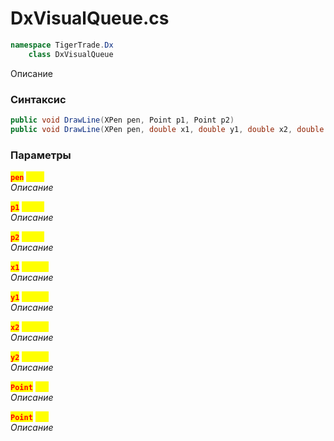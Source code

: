 
# DxVisualQueue.cs
```csharp
namespace TigerTrade.Dx  
    class DxVisualQueue
```

Описание

### Синтаксис
```csharp
public void DrawLine(XPen pen, Point p1, Point p2)
public void DrawLine(XPen pen, double x1, double y1, double x2, double y2)
```

### Параметры  
<mark style="color:red;">**`pen`**</mark> <mark style="color:yellow;">`XPen`</mark>  
 *Описание*  
  
<mark style="color:red;">**`p1`**</mark> <mark style="color:yellow;">`Point`</mark>  
 *Описание*  
  
<mark style="color:red;">**`p2`**</mark> <mark style="color:yellow;">`Point`</mark>  
 *Описание*  
  
<mark style="color:red;">**`x1`**</mark> <mark style="color:yellow;">`double`</mark>  
 *Описание*  
  
<mark style="color:red;">**`y1`**</mark> <mark style="color:yellow;">`double`</mark>  
 *Описание*  
  
<mark style="color:red;">**`x2`**</mark> <mark style="color:yellow;">`double`</mark>  
 *Описание*  
  
<mark style="color:red;">**`y2`**</mark> <mark style="color:yellow;">`double`</mark>  
 *Описание*  
  
<mark style="color:red;">**`Point`**</mark> <mark style="color:yellow;">`new`</mark>  
 *Описание*  
  
<mark style="color:red;">**`Point`**</mark> <mark style="color:yellow;">`new`</mark>  
 *Описание*  
  

                    
                    
